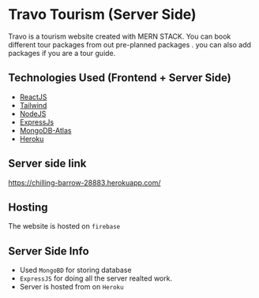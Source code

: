 # Travo Tourism (Server Side)

Travo is a tourism website created with MERN STACK. You can book different tour packages from out pre-planned packages . you can also add packages if you are a tour guide.

## Technologies Used (Frontend + Server Side)

- [ReactJS](https://reactjs.org/)
- [Tailwind](https://tailwindcss.com/)
- [NodeJS](https://nodejs.org/en/)
- [ExpressJs](https://expressjs.com/)
- [MongoDB-Atlas](https://www.mongodb.com/atlas/database)
- [Heroku](https://www.heroku.com/)

## Server side link

https://chilling-barrow-28883.herokuapp.com/

## Hosting

The website is hosted on `firebase`

## Server Side Info

- Used `MongoBD` for storing database
- `ExpressJS` for doing all the server realted work.
- Server is hosted from on `Heroku`

